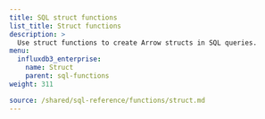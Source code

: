 ```yaml
---
title: SQL struct functions
list_title: Struct functions
description: >
  Use struct functions to create Arrow structs in SQL queries.
menu:
  influxdb3_enterprise:
    name: Struct
    parent: sql-functions    
weight: 311

source: /shared/sql-reference/functions/struct.md
---
```


<!-- 
// SOURCE content/shared/sql-reference/functions/struct.md
-->
